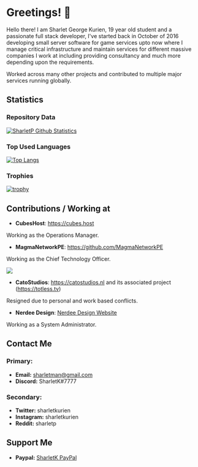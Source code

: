 # Greetings! 👋

Hello there! I am Sharlet George Kurien, 19 year old student and a passionate full stack developer, I've started back in October of 2016 developing small server software for game services upto now where I manage critical infrastructure and maintain services for different massive companies I work at including providing consultancy and much more depending upon the requirements.

Worked across many other projects and contributed to multiple major services running globally.

## Statistics
### Repository Data
[![SharletP Github Statistics](https://github-readme-stats.vercel.app/api?username=sharletk&count_private=true&show_icons=true&theme=highcontrast&include_all_commits=true)](https://github.com/sharletk/SharletK)

### Top Used Languages
[![Top Langs](https://github-readme-stats.vercel.app/api/top-langs/?username=sharletk&layout=compact&langs_count=10)](https://github.com/sharletK/SharletK)

### Trophies
[![trophy](https://github-profile-trophy.vercel.app/?username=sharletk)](https://github.com/ryo-ma/github-profile-trophy)

## Contributions / Working at
- **CubesHost**: https://cubes.host 

Working as the Operations Manager.

- **MagmaNetworkPE**: https://github.com/MagmaNetworkPE

Working as the Chief Technology Officer.

<a href="https://minecraftpocket-servers.com/server/51785/"><img src="https://minecraftpocket-servers.com/server/51785/banners/regular-banner-4.png" border="0"></a>

- **CatoStudios**: https://catostudios.nl and its associated project (https://totless.tv)

Resigned due to personal and work based conflicts.

- **Nerdee Design**: [Nerdee Design Website](https://nerdee.design)

Working as a System Administrator.

## Contact Me
### Primary:
- **Email:** sharletman@gmail.com
- **Discord:** SharletK#7777

### Secondary:
- **Twitter:** sharletkurien
- **Instagram:** sharletkurien
- **Reddit:** sharletp

## Support Me
- **Paypal:** [SharletK PayPal](https://paypal.me/sharletk)
